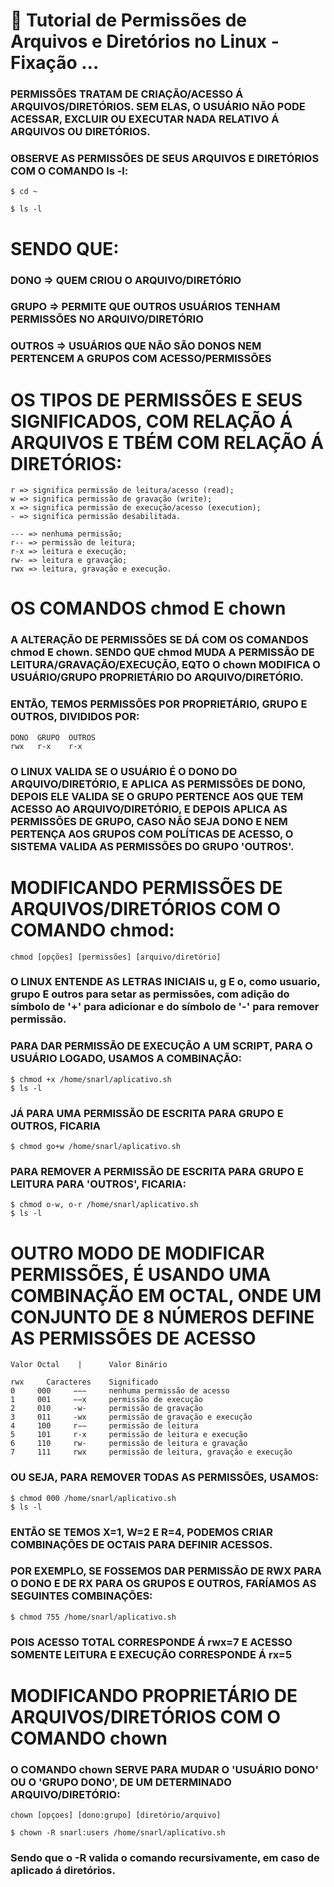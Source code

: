 # 📁 Tutorial de Permissões de Arquivos e Diretórios no Linux - Fixação ...

### PERMISSÕES TRATAM DE CRIAÇÃO/ACESSO Á ARQUIVOS/DIRETÓRIOS. SEM ELAS, O USUÁRIO NÃO PODE ACESSAR, EXCLUIR OU EXECUTAR NADA RELATIVO Á ARQUIVOS OU DIRETÓRIOS.

### OBSERVE AS PERMISSÕES DE SEUS ARQUIVOS E DIRETÓRIOS COM O COMANDO ls -l:

```
$ cd ~
```

```
$ ls -l
```

# SENDO QUE:

### DONO => QUEM CRIOU O ARQUIVO/DIRETÓRIO

### GRUPO => PERMITE QUE OUTROS USUÁRIOS TENHAM PERMISSÕES NO ARQUIVO/DIRETÓRIO

### OUTROS => USUÁRIOS QUE NÃO SÃO DONOS NEM PERTENCEM A GRUPOS COM ACESSO/PERMISSÕES

# OS TIPOS DE PERMISSÕES E SEUS SIGNIFICADOS, COM RELAÇÃO Á ARQUIVOS E TBÉM COM RELAÇÃO Á DIRETÓRIOS:

```
r => significa permissão de leitura/acesso (read);
w => significa permissão de gravação (write);
x => significa permissão de execução/acesso (execution);
- => significa permissão desabilitada.
```

```
--- => nenhuma permissão;
r-- => permissão de leitura;
r-x => leitura e execução;
rw- => leitura e gravação;
rwx => leitura, gravação e execução.
```

# OS COMANDOS chmod E chown

### A ALTERAÇÃO DE PERMISSÕES SE DÁ COM OS COMANDOS chmod E chown. SENDO QUE chmod MUDA A PERMISSÃO DE LEITURA/GRAVAÇÃO/EXECUÇÃO, EQTO O chown MODIFICA O USUÁRIO/GRUPO PROPRIETÁRIO DO ARQUIVO/DIRETÓRIO.

### ENTÃO, TEMOS PERMISSÕES POR PROPRIETÁRIO, GRUPO E OUTROS, DIVIDIDOS POR:

```
DONO  GRUPO  OUTROS
rwx   r-x    r-x
```

### O LINUX VALIDA SE O USUÁRIO É O DONO DO ARQUIVO/DIRETÓRIO, E APLICA AS PERMISSÕES DE DONO, DEPOIS ELE VALIDA SE O GRUPO PERTENCE AOS QUE TEM ACESSO AO ARQUIVO/DIRETÓRIO, E DEPOIS APLICA AS PERMISSÕES DE GRUPO, CASO NÃO SEJA DONO E NEM PERTENÇA AOS GRUPOS COM POLÍTICAS DE ACESSO, O SISTEMA VALIDA AS PERMISSÕES DO GRUPO 'OUTROS'.

# MODIFICANDO PERMISSÕES DE ARQUIVOS/DIRETÓRIOS COM O COMANDO chmod:

```
chmod [opções] [permissões] [arquivo/diretório]
```

### O LINUX ENTENDE AS LETRAS INICIAIS u, g E o, como usuario, grupo E outros para setar as permissões, com adição do símbolo de '+' para adicionar e do símbolo de '-' para remover permissão.

### PARA DAR PERMISSÃO DE EXECUÇÃO A UM SCRIPT, PARA O USUÁRIO LOGADO, USAMOS A COMBINAÇÃO:

```
$ chmod +x /home/snarl/aplicativo.sh
$ ls -l
```

### JÁ PARA UMA PERMISSÃO DE ESCRITA PARA GRUPO E OUTROS, FICARIA

```
$ chmod go+w /home/snarl/aplicativo.sh
```

### PARA REMOVER A PERMISSÃO DE ESCRITA PARA GRUPO E LEITURA PARA 'OUTROS', FICARIA:

```
$ chmod o-w, o-r /home/snarl/aplicativo.sh
$ ls -l
```

# OUTRO MODO DE MODIFICAR PERMISSÕES, É USANDO UMA COMBINAÇÃO EM OCTAL, ONDE UM CONJUNTO DE 8 NÚMEROS DEFINE AS PERMISSÕES DE ACESSO

```
Valor Octal    |      Valor Binário

rwx     Caracteres    Significado
0     000     −−−     nenhuma permissão de acesso
1     001     −−x     permissão de execução
2     010     -w-     permissão de gravação
3     011     -wx     permissão de gravação e execução
4     100     r−−     permissão de leitura
5     101     r-x     permissão de leitura e execução
6     110     rw-     permissão de leitura e gravação
7     111     rwx     permissão de leitura, gravação e execução
```

### OU SEJA, PARA REMOVER TODAS AS PERMISSÕES, USAMOS:

```
$ chmod 000 /home/snarl/aplicativo.sh
$ ls -l
```

### ENTÃO SE TEMOS X=1, W=2 E R=4, PODEMOS CRIAR COMBINAÇÕES DE OCTAIS PARA DEFINIR ACESSOS.

### POR EXEMPLO, SE FOSSEMOS DAR PERMISSÃO DE RWX PARA O DONO E DE RX PARA OS GRUPOS E OUTROS, FARÍAMOS AS SEGUINTES COMBINAÇÕES:

```
$ chmod 755 /home/snarl/aplicativo.sh
```

### POIS ACESSO TOTAL CORRESPONDE Á rwx=7 E ACESSO SOMENTE LEITURA E EXECUÇÃO CORRESPONDE Á rx=5

# MODIFICANDO PROPRIETÁRIO DE ARQUIVOS/DIRETÓRIOS COM O COMANDO chown

### O COMANDO chown SERVE PARA MUDAR O 'USUÁRIO DONO' OU O 'GRUPO DONO', DE UM DETERMINADO ARQUIVO/DIRETÓRIO:

```
chown [opçoes] [dono:grupo] [diretório/arquivo]
```

```
$ chown -R snarl:users /home/snarl/aplicativo.sh
```

### Sendo que o -R valida o comando recursivamente, em caso de aplicado á diretórios.
